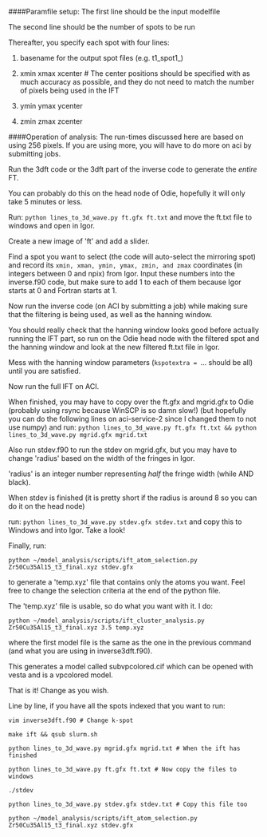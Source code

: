 ####Paramfile setup:
The first line should be the input modelfile

The second line should be the number of spots to be run

Thereafter, you specify each spot with four lines:

1) basename for the output spot files (e.g. t1_spot1_)

2) xmin xmax xcenter # The center positions should be specified with as much accuracy as possible, and they do not need to match the number of pixels being used in the IFT

3) ymin ymax ycenter

4) zmin zmax zcenter


####Operation of analysis:
The run-times discussed here are based on using 256 pixels. If you are using more, you will have to do more on aci by submitting jobs.

Run the 3dft code or the 3dft part of the inverse code to generate the *entire* FT.

You can probably do this on the head node of Odie, hopefully it will only take 5 minutes or less.

Run: ```python lines_to_3d_wave.py ft.gfx ft.txt```
and move the ft.txt file to windows and open in Igor.

Create a new image of 'ft' and add a slider.

Find a spot you want to select (the code will auto-select the mirroring spot)
and record its ```xmin, xman, ymin, ymax, zmin, and zmax``` coordinates (in integers between 0 and npix)
from Igor. Input these numbers into the inverse.f90 code, but make sure to add 1 to each of them because Igor starts at 0 and Fortran starts at 1.

Now run the inverse code (on ACI by submitting a job) while making sure that the filtering is being used, as well as the hanning window.

You should really check that the hanning window looks good before actually running the IFT part,
so run on the Odie head node with the filtered spot and the hanning window and look at the new filtered ft.txt file in Igor.

Mess with the hanning window parameters (```kspotextra = ```... should be all) until you are satisfied.

Now run the full IFT on ACI.

When finished, you may have to copy over the ft.gfx and mgrid.gfx to Odie (probably using rsync because WinSCP is so damn slow!)
(but hopefully you can do the following lines on aci-service-2 since I changed them to not use numpy)
and run: ```python lines_to_3d_wave.py ft.gfx ft.txt && python lines_to_3d_wave.py mgrid.gfx mgrid.txt```

Also run stdev.f90 to run the stdev on mgrid.gfx, but you may have to change 'radius' based on the width of the fringes in Igor.

  'radius' is an integer number representing *half* the fringe width (while AND black).

When stdev is finished (it is pretty short if the radius is around 8 so you can do it on the head node)

run: ```python lines_to_3d_wave.py stdev.gfx stdev.txt``` and copy this to Windows and into Igor. Take a look!

Finally, run:

```python ~/model_analysis/scripts/ift_atom_selection.py Zr50Cu35Al15_t3_final.xyz stdev.gfx```

to generate a 'temp.xyz' file that contains only the atoms you want. Feel free to change the selection criteria at the end of the python file.

The 'temp.xyz' file is usable, so do what you want with it. I do:

```python ~/model_analysis/scripts/ift_cluster_analysis.py Zr50Cu35Al15_t3_final.xyz 3.5 temp.xyz```

where the first model file is the same as the one in the previous command (and what you are using in inverse3dft.f90).

This generates a model called subvpcolored.cif which can be opened with vesta and is a vpcolored model.

That is it! Change as you wish.

Line by line, if you have all the spots indexed that you want to run:

```
vim inverse3dft.f90 # Change k-spot

make ift && qsub slurm.sh

python lines_to_3d_wave.py mgrid.gfx mgrid.txt # When the ift has finished

python lines_to_3d_wave.py ft.gfx ft.txt # Now copy the files to windows

./stdev

python lines_to_3d_wave.py stdev.gfx stdev.txt # Copy this file too

python ~/model_analysis/scripts/ift_atom_selection.py Zr50Cu35Al15_t3_final.xyz stdev.gfx
```

